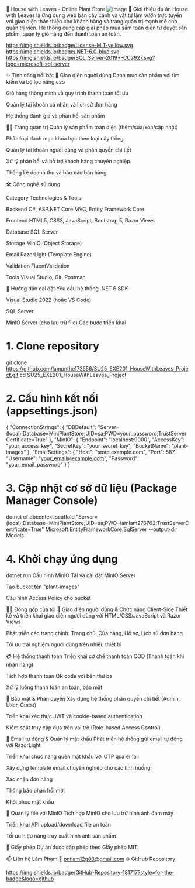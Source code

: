 🌿 House with Leaves - Online Plant Store
![image](https://github.com/user-attachments/assets/4ac8bca7-c137-4781-87e7-6262eac83318)
📜 Giới thiệu dự án
House with Leaves là ứng dụng web bán cây cảnh và vật tư làm vườn trực tuyến với giao diện thân thiện cho khách hàng và trang quản trị mạnh mẽ cho quản trị viên. Hệ thống cung cấp giải pháp mua sắm toàn diện từ duyệt sản phẩm, quản lý giỏ hàng đến thanh toán an toàn.

https://img.shields.io/badge/License-MIT-yellow.svg
https://img.shields.io/badge/.NET-6.0-blue.svg
https://img.shields.io/badge/SQL_Server-2019+-CC2927.svg?logo=microsoft-sql-server

✨ Tính năng nổi bật
🛒 Giao diện người dùng
Danh mục sản phẩm với tìm kiếm và bộ lọc nâng cao

Giỏ hàng thông minh và quy trình thanh toán tối ưu

Quản lý tài khoản cá nhân và lịch sử đơn hàng

Hệ thống đánh giá và phản hồi sản phẩm

👨‍💻 Trang quản trị
Quản lý sản phẩm toàn diện (thêm/sửa/xóa/cập nhật)

Phân loại danh mục khoa học theo loại cây trồng

Quản lý tài khoản người dùng và phân quyền chi tiết

Xử lý phản hồi và hỗ trợ khách hàng chuyên nghiệp

Thống kê doanh thu và báo cáo bán hàng

🛠️ Công nghệ sử dụng

Category	Technologies & Tools

Backend	C#, ASP.NET Core MVC, Entity Framework Core

Frontend	HTML5, CSS3, JavaScript, Bootstrap 5, Razor Views

Database	SQL Server

Storage	MinIO (Object Storage)

Email	RazorLight (Template Engine)

Validation	FluentValidation

Tools	Visual Studio, Git, Postman


🚀 Hướng dẫn cài đặt
Yêu cầu hệ thống
.NET 6 SDK

Visual Studio 2022 (hoặc VS Code)

SQL Server

MinIO Server (cho lưu trữ file)
Các bước triển khai
# 1. Clone repository
git clone https://github.com/lampnthe173556/SU25_EXE201_HouseWithLeaves_Project.git
cd SU25_EXE201_HouseWithLeaves_Project

# 2. Cấu hình kết nối (appsettings.json)
{
  "ConnectionStrings": {
    "DBDefault": "Server=(local);Database=MiniPlantStore;UID=sa;PWD=your_password;TrustServerCertificate=True"
  },
  "MinIO": {
    "Endpoint": "localhost:9000",
    "AccessKey": "your_access_key",
    "SecretKey": "your_secret_key",
    "BucketName": "plant-images"
  },
  "EmailSettings": {
    "Host": "smtp.example.com",
    "Port": 587,
    "Username": "your_email@example.com",
    "Password": "your_email_password"
  }
}

# 3. Cập nhật cơ sở dữ liệu (Package Manager Console)
dotnet ef dbcontext scaffold "Server=(local);Database=MiniPlantStore;UID=sa;PWD=lamlam276762;TrustServerCertificate=True" Microsoft.EntityFrameworkCore.SqlServer --output-dir Models
# 4. Khởi chạy ứng dụng
dotnet run
Cấu hình MinIO
Tải và cài đặt MinIO Server

Tạo bucket tên "plant-images"

Cấu hình Access Policy cho bucket

🧑‍💻 Đóng góp của tôi
🎨 Giao diện người dùng & Chức năng Client-Side
Thiết kế và triển khai giao diện người dùng với HTML/CSS/JavaScript và Razor Views

Phát triển các trang chính: Trang chủ, Cửa hàng, Hồ sơ, Lịch sử đơn hàng

Tối ưu trải nghiệm người dùng trên nhiều thiết bị

💳 Hệ thống thanh toán
Triển khai cơ chế thanh toán COD (Thanh toán khi nhận hàng)

Tích hợp thanh toán QR code với bên thứ ba

Xử lý luồng thanh toán an toàn, bảo mật

🔐 Bảo mật & Phân quyền
Xây dựng hệ thống phân quyền chi tiết (Admin, User, Guest)

Triển khai xác thực JWT và cookie-based authentication

Kiểm soát truy cập dựa trên vai trò (Role-based Access Control)

📧 Email tự động & Quản lý mật khẩu
Phát triển hệ thống gửi email tự động với RazorLight

Triển khai chức năng quên mật khẩu với OTP qua email

Xây dựng template email chuyên nghiệp cho các tình huống:

Xác nhận đơn hàng

Thông báo phản hồi mới

Khôi phục mật khẩu

📂 Quản lý file với MinIO
Tích hợp MinIO cho lưu trữ hình ảnh đám mây

Triển khai API upload/download file an toàn

Tối ưu hiệu năng truy xuất hình ảnh sản phẩm

📄 Giấy phép
Dự án được cấp phép theo Giấy phép MIT.

📫 Liên hệ
Lâm Phạm
📧 pntlam12g03@gmail.com
🌐 GitHub Repository

https://img.shields.io/badge/GitHub-Repository-181717?style=for-the-badge&logo=github
